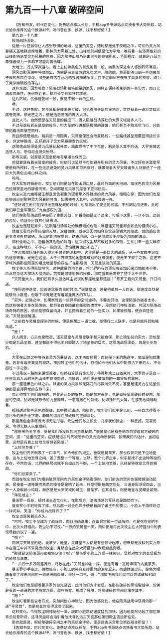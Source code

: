 # 第九百一十八章 破碎空间
        【告知书友，时代在变化，免费站点难以长存，手机app多书源站点切换看书大势所趋，站长给你推荐的这个换源APP，听书音色多、换源、找书都好使！】
       第九百一十八章
       陨落战场深处。
       这是一片狂暴得让人感到恐惧的地域，这里的天空，随时都是处于灰暗之中，可怕的灵力风暴铺天盖地肆虐席卷着，那种灵力风暴过处，山峰顷刻间便是化为平地，唯有着一些漆黑色彩的山峰能够承受灵力风暴的席卷，因为那种山峰乃是由纯粹的寒铁所化，坚固程度，就算是八品至尊强者倾力一击都不可能将其击碎。
       大地上，万丈深渊遍布，看上去仿佛黑色的巨龙匍匐一般，幽黑的深处令人感到阵阵寒意。
       阴风自那深渊中呼啸而出，仿佛是带着凄厉的鬼啸之声，隐约的，竟是能够见到一些仿佛影子般的东西在漂浮，那些是陨落在此地的强者神魄所化，只不过却早已丧失了自身的神智，成为了类似幽魂般的存在。
       这些东西，因为吸收了陨落战场那独特能量的原因，同样还保持着生前的一些实力，而且充满着攻击性，任何靠近者，都将会受到疯狂的攻击。
       这片区域，仿佛是死域一般，察觉不到一丝的生机。
       咻。
       不过，这种死寂，在今日却是被率先打破，只见得那昏暗的天地间，突然有着一道万丈虹光席卷而来，那光芒之内，便是浩浩荡荡的庞大人马。
       这批人马，自然便是在天鹫皇的接应下，进入陨落战场深处的大罗天域诸多人马。
       不过虽说有着天鹫皇的接应，但大军的行进却是极端的谨慎，他们甚至不敢高空飞行，只能够贴着地面低空而行。
       而且即便是如此，每前进一段距离，天鹫皇便是会改变路线，一些路线甚至是要显得延长许多，但这种路线，正好避开了灵力风暴肆虐的区域。
       这陨落战场深处灵力风暴比起外面，简直恐怖了不下百倍，若是陷入其中的话，大罗天域这浩荡人马，恐怕将会损失殆尽。
       那等天威，就算是天鹫皇都唯有堪堪自保而已。
       但就算是有着天鹫皇的接应，但他们也显然不可能避开所有的灵力风暴，不过好在天鹫皇早便是有所预料，在一些无法避免的灵力风暴即将来临时，就带领着大罗天域诸多人马躲进了一座巨大的黑色山峰山体之内。
       呜呜。
       在大军暂时躲避间，牧尘他们则是站在那山洞口处，此时外面的天地间，暗灰色的灵力风暴已经铺天盖地的肆虐而来，空间都是在风暴的席卷下变得扭曲。
       牧尘以及九幽等诸王都是面色凝重的望着那外界肆虐的灵力风暴，暗暗心惊，因为他们也是能够感应到那种灵力风暴的可怕，如果被卷入其中，必然难逃一死。
       “还好域主他们在探寻地至尊秘藏的时候，也探测出了安全的线路，不然胡乱闯进来，此时我们早已全军覆没。”九幽感叹的道。
       他们在那陨落战场中经历了重重苦战，但最终都是走了过来，可眼下这里，一旦不慎，之前的苦功，怕就会尽数的付诸东流。
       牧尘也是轻轻点头，这陨落战场深处的确极端的危险，难怪连天鹫皇都会如此的谨慎小心。
       他目光看向外界灰暗的天地，双目微眯，或许是因为如今意念逐渐强大的缘故，他的感知也是变得格外的敏锐，所以他能够察觉到，这天地间，似乎是隐藏着不少极为隐晦的波动。
       那种波动之中，透着极其危险的味道，这令得牧尘都不敢过多的探测，生怕引来一些灾难临头，在这种地方，不小心一些的话，恐怕就再也出不去了。
       “在远古那场域外族入侵大千世界的浩劫中，这里便是一处巨大的战场，从一些古籍中记载的信息来看，光是在这里，大千世界陨落的地至尊级别的超级强者，便是不下双手之数，这还不算域外族那些陨落的堪比地至尊的存在。”在那后面，天鹫皇淡淡的笑道。
       牧尘等人听得暗暗咂舌，这种数量的地至尊，将北界所有的顶尖强者加起来恐怕都凑不够，由此可见远古那场入侵浩劫，究竟是何等恐怖的规模，那可当真是席卷了整个大千世界。
       “天鹫皇大人，我们还有多久抵达域主发现的那座地至尊遗迹？”修罗王看向天鹫皇，开口问道。
       “按照这种速度，应该还需要两日的时间。”天鹫皇道，若是他单独一人的话，那速度自然是能够快上数倍，但眼下毕竟是还有着如此庞大的军队。
       “另外，赶路之中，如果察觉到一些异样的空间波动，不要去引动，这里陨落的强者太多，而这些强者大多在陨落前，都将会自身隐藏在撕裂的虚空中，虽然他们神智消散，可因为陨落战场奇特的原因，依旧能够保留肉身，并且拥有着生前的一些实力，如果被惊醒，便会疯狂进攻。”天鹫皇提醒道。
       “之前我与灵瞳皇探测的时候，便是惊醒过一道亡魂，即便我二人联手，也是只能将其勉强击退。”
       “是！”
       众人闻言，心头也是微凛，连天鹫皇与灵瞳皇联手都只能自保，那亡魂生前的实力，恐怕至少都是九品至尊，甚至都说不得已半只脚踏入了地至尊的层次，这陨落战场深处，真是步步危机。
       ...
       大军在山体之中等待着灵力风暴散去，这才再度启程，而在接下来的路途中，依旧是阻拦重重，若非有着天鹫皇的领路，按照牧尘他们的估计，恐怕如今他们大军中能够活下来的人，不会超过一手之数。
       不过虽说一路而来缓慢艰难，但终归算是有惊无险，待得那第二日结束时，大军终于是自一座座高耸入云的黑色山峰中穿梭而过，再接着，他们便是被眼前的一幕狠狠的震撼。
       那一座座黑色山峰之后，肆虐的灵力风暴却是突兀的尽数消失不见，甚至是连灵力在这里仿佛都是变得异常的安静下来。
       而让得牧尘他们震撼的，并非是此处的安静，而是前方天地，竟是直接呈现破碎的姿态，那里的空间，犹如是被恐怖的力量撕碎，一道道黑色的裂缝，犹如狰狞的大嘴，在那天地间蠕动着。
       视线透过那些黑色的裂缝，其中微光涌动，隐隐的，牧尘他们似乎是见到，一座巨大得看不见尽头的黑色金字塔，静静的漂浮在那破碎的空间深处。
       那座黑色金字塔庞大得无法形容，牧尘他们与之相比，几乎犹如微尘，一种震撼，笼罩而来，令得无数人头皮发麻。
       “那座黑色金字塔，便是我们所发现的地至尊秘藏。”天鹫皇也是有些感叹的望着前方破碎的空间，道：“这里的空间，应该是远古时代被恐怖的灵力波动所撕裂，按照我们的估计，当初这里，必然是有着上位地至尊强者陨落。”
       “上位地至尊？”
       牧尘他们齐齐倒吸了一口冷气，如今他们的域主，也就是曼荼罗，那也仅仅只是下位地至尊，这与上位地至尊之间，差了整整一个等级，当然，整个北界之中，似乎都找不出这种等级的存在，不然的话，北界的格局也就不会如此的平衡，一个上位地至尊，已经足够改变北界的格局。
       “你们总算来了。”
       而就在牧尘他们为眼前破碎空间内的黑色金字塔震惊时，他们前方的空间也是微微波动起来，紧接着一道稚嫩而熟悉的嗓音便是响了起来，只见得那扭曲空间处，三道身影浮现而出，当先一人身躯娇小玲珑，赫然便是大罗天域的域主，曼荼罗，在其身后，则是睡皇与灵瞳皇紧随。
       “拜见域主！”
       曼荼罗一现身，顿时诸王连忙行礼，在那后方，浩浩荡荡的军队也是跪伏而下。
       曼荼罗小手轻轻挥了挥，然后那一对金色眸子便是看向了诸王中的牧尘，小脸上不由得划过一抹诧异，笑道：“你成为战阵师了？”
       牧尘也是笑着点点头。
       “呵呵，牧尘不仅成为了战阵师，而且准确说来，连幽冥宫那一位战阵师，也是死在他的手中，此次大狩猎战，牧尘功不可没。”一旁的天鹫皇一笑，而后便是将此次牧尘在大狩猎战中的表现尽数的说了一遍。
       “哦？”
       而听完天鹫皇的话，曼荼罗，睡皇，灵瞳皇三人都是有些惊讶起来，想来都是没料到实力原本在诸王中并不算突出的牧尘，竟然会在此次大狩猎战中表现如此亮眼。
       “那就是说陨落源丹都搜集足够了吧？”曼荼罗小脸上浮现一抹笑容，显然对牧尘的表现极为的欣慰与满意。
       “一共四十多万陨落源丹，尽数在此。”天鹫皇袖袍一挥，便是有着一道乾坤镯飞向曼荼罗。
       曼荼罗小手接过，微微感应，小脸上的笑容变得更为的浓郁起来，而后她偏过头，金色大眼睛看向了那天地间的一道道黑暗裂缝，深吐一口气，道：“那接下来我们就可以尝试破解封印了。”
       牧尘他们也是顺着曼荼罗的目光望去，此时他们方才发现，在那些破碎的黑暗裂缝中，仿佛是有着一道道的古老符文浮现，那些符文，形成了屏障，将那破碎的空间封堵在其中。
       “嗯？”
       牧尘盯着那些古老符文，突然间他心神微动，因为他感觉到，他在陨落战场中获得的那一道“寻灵盘”，竟是在此时变得滚烫了起来。
       这种变化，令得牧尘眼神陡然一凝，旋即心脏跳动速度猛的加快，因为他突然记起了那位萧青云前辈所说，这寻灵盘将会指引着他找寻到远古天宫那位第四殿主遗迹所在处。
       那也就是说，眼前那破碎空间之中的黑暗金字塔，便是远古天宫那位第四殿主所留？！
       【告知书友，时代在变化，免费站点难以长存，手机app多书源站点切换看书大势所趋，站长给你推荐的这个换源APP，听书音色多、换源、找书都好使！】